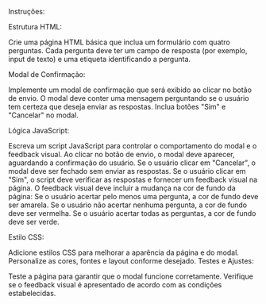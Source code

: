 Instruções:

Estrutura HTML:

Crie uma página HTML básica que inclua um formulário com quatro perguntas.
Cada pergunta deve ter um campo de resposta (por exemplo, input de texto) e uma etiqueta identificando a pergunta.

Modal de Confirmação:

Implemente um modal de confirmação que será exibido ao clicar no botão de envio.
O modal deve conter uma mensagem perguntando se o usuário tem certeza que deseja enviar as respostas.
Inclua botões "Sim" e "Cancelar" no modal.

Lógica JavaScript:

Escreva um script JavaScript para controlar o comportamento do modal e o feedback visual.
Ao clicar no botão de envio, o modal deve aparecer, aguardando a confirmação do usuário.
Se o usuário clicar em "Cancelar", o modal deve ser fechado sem enviar as respostas.
Se o usuário clicar em "Sim", o script deve verificar as respostas e fornecer um feedback visual na página.
O feedback visual deve incluir a mudança na cor de fundo da página:
Se o usuário acertar pelo menos uma pergunta, a cor de fundo deve ser amarela.
Se o usuário não acertar nenhuma pergunta, a cor de fundo deve ser vermelha.
Se o usuário acertar todas as perguntas, a cor de fundo deve ser verde.

Estilo CSS:

Adicione estilos CSS para melhorar a aparência da página e do modal.
Personalize as cores, fontes e layout conforme desejado.
Testes e Ajustes:

Teste a página para garantir que o modal funcione corretamente.
Verifique se o feedback visual é apresentado de acordo com as condições estabelecidas.